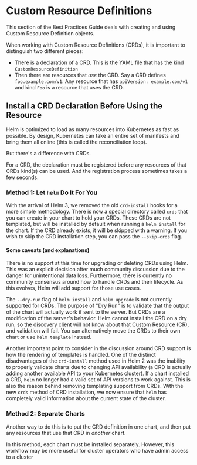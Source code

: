 # Custom Resource Definitions
This section of the Best Practices Guide deals with creating and using Custom
Resource Definition objects.

When working with Custom Resource Definitions (CRDs), it is important to
distinguish two different pieces:

- There is a declaration of a CRD. This is the YAML file that has the kind
  `CustomResourceDefinition`
- Then there are resources that _use_ the CRD. Say a CRD defines
  `foo.example.com/v1`. Any resource that has `apiVersion: example.com/v1` and
  kind `Foo` is a resource that uses the CRD.

## Install a CRD Declaration Before Using the Resource

Helm is optimized to load as many resources into Kubernetes as fast as possible.
By design, Kubernetes can take an entire set of manifests and bring them all
online (this is called the reconciliation loop).

But there's a difference with CRDs.

For a CRD, the declaration must be registered before any resources of that CRDs
kind(s) can be used. And the registration process sometimes takes a few seconds.

### Method 1: Let `helm` Do It For You

With the arrival of Helm 3, we removed the old `crd-install` hooks for a more
simple methodology. There is now a special directory called `crds` that you can
create in your chart to hold your CRDs. These CRDs are not templated, but will
be installed by default when running a `helm install` for the chart. If the CRD
already exists, it will be skipped with a warning. If you wish to skip the CRD
installation step, you can pass the `--skip-crds` flag.

#### Some caveats (and explanations)

There is no support at this time for upgrading or deleting CRDs using Helm. This
was an explicit decision after much community discussion due to the danger for
unintentional data loss. Furthermore, there is currently no community consensus
around how to handle CRDs and their lifecycle. As this evolves, Helm will add
support for those use cases.

The `--dry-run` flag of `helm install` and `helm upgrade` is not currently
supported for CRDs. The purpose of "Dry Run" is to validate that the output of
the chart will actually work if sent to the server. But CRDs are a modification
of the server's behavior. Helm cannot install the CRD on a dry run, so the
discovery client will not know about that Custom Resource (CR), and validation
will fail. You can alternatively move the CRDs to their own chart or use `helm
template` instead.

Another important point to consider in the discussion around CRD support is how
the rendering of templates is handled. One of the distinct disadvantages of the
`crd-install` method used in Helm 2 was the inability to properly validate
charts due to changing API availability (a CRD is actually adding another
available API to your Kubernetes cluster). If a chart installed a CRD, `helm` no
longer had a valid set of API versions to work against. This is also the reason
behind removing templating support from CRDs. With the new `crds` method of CRD
installation, we now ensure that `helm` has completely valid information about
the current state of the cluster.

### Method 2: Separate Charts

Another way to do this is to put the CRD definition in one chart, and then put
any resources that use that CRD in _another_ chart.

In this method, each chart must be installed separately. However, this workflow
may be more useful for cluster operators who have admin access to a cluster